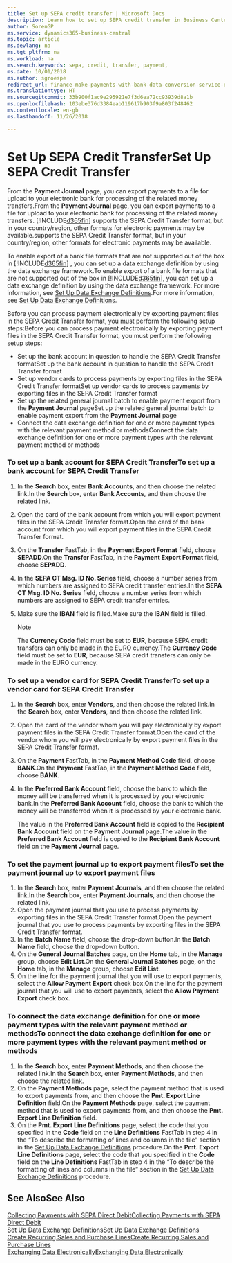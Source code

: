 ```yaml
---
title: Set up SEPA credit transfer | Microsoft Docs
description: Learn how to set up SEPA credit transfer in Business Central .
author: SorenGP
ms.service: dynamics365-business-central
ms.topic: article
ms.devlang: na
ms.tgt_pltfrm: na
ms.workload: na
ms.search.keywords: sepa, credit, transfer, payment,
ms.date: 10/01/2018
ms.author: sgroespe
redirect_url: finance-make-payments-with-bank-data-conversion-service-or-sepa-credit-transfer
ms.translationtype: HT
ms.sourcegitcommit: 33b900f1ac9e295921e7f3d6ea72cc93939d8a1b
ms.openlocfilehash: 103ebe376d3384eab119617b903f9a803f248462
ms.contentlocale: en-gb
ms.lasthandoff: 11/26/2018

---
```

# <a name="set-up-sepa-credit-transfer"></a><span data-ttu-id="7e8f3-103">Set Up SEPA Credit Transfer</span><span class="sxs-lookup"><span data-stu-id="7e8f3-103">Set Up SEPA Credit Transfer</span></span>
<span data-ttu-id="7e8f3-104">From the **Payment Journal** page, you can export payments to a file for upload to your electronic bank for processing of the related money transfers.</span><span class="sxs-lookup"><span data-stu-id="7e8f3-104">From the **Payment Journal** page, you can export payments to a file for upload to your electronic bank for processing of the related money transfers.</span></span> [!INCLUDE[d365fin](includes/d365fin_md.md)] <span data-ttu-id="7e8f3-105">supports the SEPA Credit Transfer format, but in your country/region, other formats for electronic payments may be available.</span><span class="sxs-lookup"><span data-stu-id="7e8f3-105">supports the SEPA Credit Transfer format, but in your country/region, other formats for electronic payments may be available.</span></span>  

<span data-ttu-id="7e8f3-106">To enable export of a bank file formats that are not supported out of the box in [!INCLUDE[d365fin](includes/d365fin_md.md)] , you can set up a data exchange definition by using the data exchange framework.</span><span class="sxs-lookup"><span data-stu-id="7e8f3-106">To enable export of a bank file formats that are not supported out of the box in [!INCLUDE[d365fin](includes/d365fin_md.md)], you can set up a data exchange definition by using the data exchange framework.</span></span> <span data-ttu-id="7e8f3-107">For more information, see [Set Up Data Exchange Definitions](across-how-to-set-up-data-exchange-definitions.md).</span><span class="sxs-lookup"><span data-stu-id="7e8f3-107">For more information, see [Set Up Data Exchange Definitions](across-how-to-set-up-data-exchange-definitions.md).</span></span>  

<span data-ttu-id="7e8f3-108">Before you can process payment electronically by exporting payment files in the SEPA Credit Transfer format, you must perform the following setup steps:</span><span class="sxs-lookup"><span data-stu-id="7e8f3-108">Before you can process payment electronically by exporting payment files in the SEPA Credit Transfer format, you must perform the following setup steps:</span></span>  

* <span data-ttu-id="7e8f3-109">Set up the bank account in question to handle the SEPA Credit Transfer format</span><span class="sxs-lookup"><span data-stu-id="7e8f3-109">Set up the bank account in question to handle the SEPA Credit Transfer format</span></span>  
* <span data-ttu-id="7e8f3-110">Set up vendor cards to process payments by exporting files in the SEPA Credit Transfer format</span><span class="sxs-lookup"><span data-stu-id="7e8f3-110">Set up vendor cards to process payments by exporting files in the SEPA Credit Transfer format</span></span>  
* <span data-ttu-id="7e8f3-111">Set up the related general journal batch to enable payment export from the **Payment Journal** page</span><span class="sxs-lookup"><span data-stu-id="7e8f3-111">Set up the related general journal batch to enable payment export from the **Payment Journal** page</span></span>  
* <span data-ttu-id="7e8f3-112">Connect the data exchange definition for one or more payment types with the relevant payment method or methods</span><span class="sxs-lookup"><span data-stu-id="7e8f3-112">Connect the data exchange definition for one or more payment types with the relevant payment method or methods</span></span>  

### <a name="to-set-up-a-bank-account-for-sepa-credit-transfer"></a><span data-ttu-id="7e8f3-113">To set up a bank account for SEPA Credit Transfer</span><span class="sxs-lookup"><span data-stu-id="7e8f3-113">To set up a bank account for SEPA Credit Transfer</span></span>  
1. <span data-ttu-id="7e8f3-114">In the **Search** box, enter **Bank Accounts**, and then choose the related link.</span><span class="sxs-lookup"><span data-stu-id="7e8f3-114">In the **Search** box, enter **Bank Accounts**, and then choose the related link.</span></span>  
2. <span data-ttu-id="7e8f3-115">Open the card of the bank account from which you will export payment files in the SEPA Credit Transfer format.</span><span class="sxs-lookup"><span data-stu-id="7e8f3-115">Open the card of the bank account from which you will export payment files in the SEPA Credit Transfer format.</span></span>  
3. <span data-ttu-id="7e8f3-116">On the **Transfer** FastTab, in the **Payment Export Format** field, choose **SEPADD**.</span><span class="sxs-lookup"><span data-stu-id="7e8f3-116">On the **Transfer** FastTab, in the **Payment Export Format** field, choose **SEPADD**.</span></span>  
4. <span data-ttu-id="7e8f3-117">In the **SEPA CT Msg. ID No. Series** field, choose a number series from which numbers are assigned to SEPA credit transfer entries.</span><span class="sxs-lookup"><span data-stu-id="7e8f3-117">In the **SEPA CT Msg. ID No. Series** field, choose a number series from which numbers are assigned to SEPA credit transfer entries.</span></span>  
5. <span data-ttu-id="7e8f3-118">Make sure the **IBAN** field is filled.</span><span class="sxs-lookup"><span data-stu-id="7e8f3-118">Make sure the **IBAN** field is filled.</span></span>  

    > [!NOTE]  
    >  <span data-ttu-id="7e8f3-119">The **Currency Code** field must be set to **EUR**, because SEPA credit transfers can only be made in the EURO currency.</span><span class="sxs-lookup"><span data-stu-id="7e8f3-119">The **Currency Code** field must be set to **EUR**, because SEPA credit transfers can only be made in the EURO currency.</span></span>  

### <a name="to-set-up-a-vendor-card-for-sepa-credit-transfer"></a><span data-ttu-id="7e8f3-120">To set up a vendor card for SEPA Credit Transfer</span><span class="sxs-lookup"><span data-stu-id="7e8f3-120">To set up a vendor card for SEPA Credit Transfer</span></span>  
1. <span data-ttu-id="7e8f3-121">In the **Search** box, enter **Vendors**, and then choose the related link.</span><span class="sxs-lookup"><span data-stu-id="7e8f3-121">In the **Search** box, enter **Vendors**, and then choose the related link.</span></span>  
2. <span data-ttu-id="7e8f3-122">Open the card of the vendor whom you will pay electronically by export payment files in the SEPA Credit Transfer format.</span><span class="sxs-lookup"><span data-stu-id="7e8f3-122">Open the card of the vendor whom you will pay electronically by export payment files in the SEPA Credit Transfer format.</span></span>  
3. <span data-ttu-id="7e8f3-123">On the **Payment** FastTab, in the **Payment Method Code** field, choose **BANK**.</span><span class="sxs-lookup"><span data-stu-id="7e8f3-123">On the **Payment** FastTab, in the **Payment Method Code** field, choose **BANK**.</span></span>  
4. <span data-ttu-id="7e8f3-124">In the **Preferred Bank Account** field, choose the bank to which the money will be transferred when it is processed by your electronic bank.</span><span class="sxs-lookup"><span data-stu-id="7e8f3-124">In the **Preferred Bank Account** field, choose the bank to which the money will be transferred when it is processed by your electronic bank.</span></span>  

     <span data-ttu-id="7e8f3-125">The value in the **Preferred Bank Account** field is copied to the **Recipient Bank Account** field on the **Payment Journal** page.</span><span class="sxs-lookup"><span data-stu-id="7e8f3-125">The value in the **Preferred Bank Account** field is copied to the **Recipient Bank Account** field on the **Payment Journal** page.</span></span>  

### <a name="to-set-the-payment-journal-up-to-export-payment-files"></a><span data-ttu-id="7e8f3-126">To set the payment journal up to export payment files</span><span class="sxs-lookup"><span data-stu-id="7e8f3-126">To set the payment journal up to export payment files</span></span>  
1. <span data-ttu-id="7e8f3-127">In the **Search** box, enter **Payment Journals**, and then choose the related link.</span><span class="sxs-lookup"><span data-stu-id="7e8f3-127">In the **Search** box, enter **Payment Journals**, and then choose the related link.</span></span>  
2. <span data-ttu-id="7e8f3-128">Open the payment journal that you use to process payments by exporting files in the SEPA Credit Transfer format.</span><span class="sxs-lookup"><span data-stu-id="7e8f3-128">Open the payment journal that you use to process payments by exporting files in the SEPA Credit Transfer format.</span></span>  
3. <span data-ttu-id="7e8f3-129">In the **Batch Name** field, choose the drop\-down button.</span><span class="sxs-lookup"><span data-stu-id="7e8f3-129">In the **Batch Name** field, choose the drop\-down button.</span></span>  
4. <span data-ttu-id="7e8f3-130">On the **General Journal Batches** page, on the **Home** tab, in the **Manage** group, choose **Edit List**.</span><span class="sxs-lookup"><span data-stu-id="7e8f3-130">On the **General Journal Batches** page, on the **Home** tab, in the **Manage** group, choose **Edit List**.</span></span>  
5. <span data-ttu-id="7e8f3-131">On the line for the payment journal that you will use to export payments, select the **Allow Payment Export** check box.</span><span class="sxs-lookup"><span data-stu-id="7e8f3-131">On the line for the payment journal that you will use to export payments, select the **Allow Payment Export** check box.</span></span>  

### <a name="to-connect-the-data-exchange-definition-for-one-or-more-payment-types-with-the-relevant-payment-method-or-methods"></a><span data-ttu-id="7e8f3-132">To connect the data exchange definition for one or more payment types with the relevant payment method or methods</span><span class="sxs-lookup"><span data-stu-id="7e8f3-132">To connect the data exchange definition for one or more payment types with the relevant payment method or methods</span></span>  
1. <span data-ttu-id="7e8f3-133">In the **Search** box, enter **Payment Methods**, and then choose the related link.</span><span class="sxs-lookup"><span data-stu-id="7e8f3-133">In the **Search** box, enter **Payment Methods**, and then choose the related link.</span></span>  
2. <span data-ttu-id="7e8f3-134">On the **Payment Methods** page, select the payment method that is used to export payments from, and then choose the **Pmt. Export Line Definition** field.</span><span class="sxs-lookup"><span data-stu-id="7e8f3-134">On the **Payment Methods** page, select the payment method that is used to export payments from, and then choose the **Pmt. Export Line Definition** field.</span></span>  
3. <span data-ttu-id="7e8f3-135">On the **Pmt. Export Line Definitions** page, select the code that you specified in the **Code** field on the **Line Definitions** FastTab in step 4 in the “To describe the formatting of lines and columns in the file” section in the [Set Up Data Exchange Definitions](across-how-to-set-up-data-exchange-definitions.md) procedure.</span><span class="sxs-lookup"><span data-stu-id="7e8f3-135">On the **Pmt. Export Line Definitions** page, select the code that you specified in the **Code** field on the **Line Definitions** FastTab in step 4 in the “To describe the formatting of lines and columns in the file” section in the [Set Up Data Exchange Definitions](across-how-to-set-up-data-exchange-definitions.md) procedure.</span></span>  

## <a name="see-also"></a><span data-ttu-id="7e8f3-136">See Also</span><span class="sxs-lookup"><span data-stu-id="7e8f3-136">See Also</span></span>  
[<span data-ttu-id="7e8f3-137">Collecting Payments with SEPA Direct Debit</span><span class="sxs-lookup"><span data-stu-id="7e8f3-137">Collecting Payments with SEPA Direct Debit</span></span>](finance-collect-payments-with-sepa-direct-debit.md)  
[<span data-ttu-id="7e8f3-138">Set Up Data Exchange Definitions</span><span class="sxs-lookup"><span data-stu-id="7e8f3-138">Set Up Data Exchange Definitions</span></span>](across-how-to-set-up-data-exchange-definitions.md)  
[<span data-ttu-id="7e8f3-139">Create Recurring Sales and Purchase Lines</span><span class="sxs-lookup"><span data-stu-id="7e8f3-139">Create Recurring Sales and Purchase Lines</span></span>](sales-how-work-standard-lines.md)  
[<span data-ttu-id="7e8f3-140">Exchanging Data Electronically</span><span class="sxs-lookup"><span data-stu-id="7e8f3-140">Exchanging Data Electronically</span></span>](across-data-exchange.md)  

